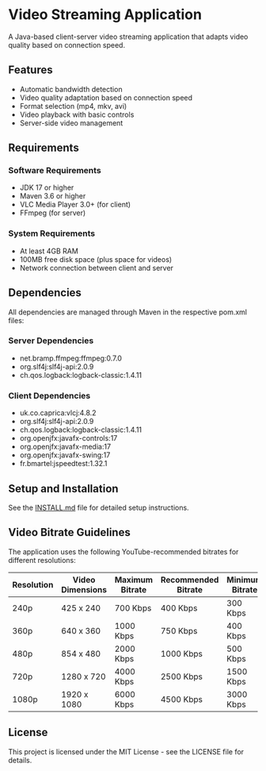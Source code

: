 # Video Streaming Application

A Java-based client-server video streaming application that adapts video quality based on connection speed.

## Features

- Automatic bandwidth detection
- Video quality adaptation based on connection speed
- Format selection (mp4, mkv, avi)
- Video playback with basic controls
- Server-side video management

## Requirements

### Software Requirements
- JDK 17 or higher
- Maven 3.6 or higher
- VLC Media Player 3.0+ (for client)
- FFmpeg (for server)

### System Requirements
- At least 4GB RAM
- 100MB free disk space (plus space for videos)
- Network connection between client and server

## Dependencies
All dependencies are managed through Maven in the respective pom.xml files:

### Server Dependencies
- net.bramp.ffmpeg:ffmpeg:0.7.0
- org.slf4j:slf4j-api:2.0.9
- ch.qos.logback:logback-classic:1.4.11

### Client Dependencies
- uk.co.caprica:vlcj:4.8.2
- org.slf4j:slf4j-api:2.0.9
- ch.qos.logback:logback-classic:1.4.11
- org.openjfx:javafx-controls:17
- org.openjfx:javafx-media:17
- org.openjfx:javafx-swing:17
- fr.bmartel:jspeedtest:1.32.1

## Setup and Installation
See the [INSTALL.md](INSTALL.md) file for detailed setup instructions.

## Video Bitrate Guidelines

The application uses the following YouTube-recommended bitrates for different resolutions:

| Resolution | Video Dimensions | Maximum Bitrate | Recommended Bitrate | Minimum Bitrate |
|------------|------------------|-----------------|---------------------|-----------------|
| 240p       | 425 x 240        | 700 Kbps        | 400 Kbps            | 300 Kbps        |
| 360p       | 640 x 360        | 1000 Kbps       | 750 Kbps            | 400 Kbps        |
| 480p       | 854 x 480        | 2000 Kbps       | 1000 Kbps           | 500 Kbps        |
| 720p       | 1280 x 720       | 4000 Kbps       | 2500 Kbps           | 1500 Kbps       |
| 1080p      | 1920 x 1080      | 6000 Kbps       | 4500 Kbps           | 3000 Kbps       |

## License
This project is licensed under the MIT License - see the LICENSE file for details.